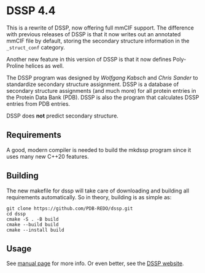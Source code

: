 DSSP 4.4
========

This is a rewrite of DSSP, now offering full mmCIF support. The difference
with previous releases of DSSP is that it now writes out an annotated mmCIF
file by default, storing the secondary structure information in the
`_struct_conf` category.

Another new feature in this version of DSSP is that it now defines
Poly-Proline helices as well.

The DSSP program was designed by _Wolfgang Kabsch_ and _Chris Sander_ to
standardize secondary structure assignment. DSSP is a database of secondary
structure assignments (and much more) for all protein entries in the Protein
Data Bank (PDB). DSSP is also the program that calculates DSSP entries from
PDB entries.

DSSP does **not** predict secondary structure.

Requirements
------------

A good, modern compiler is needed to build the mkdssp program since it uses
many new C++20 features.

Building
--------

The new makefile for dssp will take care of downloading and building all requirements
automatically. So in theory, building is as simple as:

```console
git clone https://github.com/PDB-REDO/dssp.git
cd dssp
cmake -S . -B build
cmake --build build
cmake --install build
```

Usage
-----

See [manual page](doc/mkdssp.md) for more info. Or even better, see the [DSSP website](https://pdb-redo.eu/dssp).
